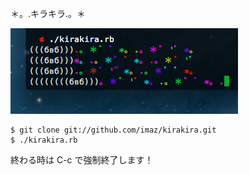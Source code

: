 ＊。.キラキラ.。＊

![kirakira sample](kirakira_sample.png)

```
$ git clone git://github.com/imaz/kirakira.git
$ ./kirakira.rb
```

終わる時は C-c で強制終了します！
